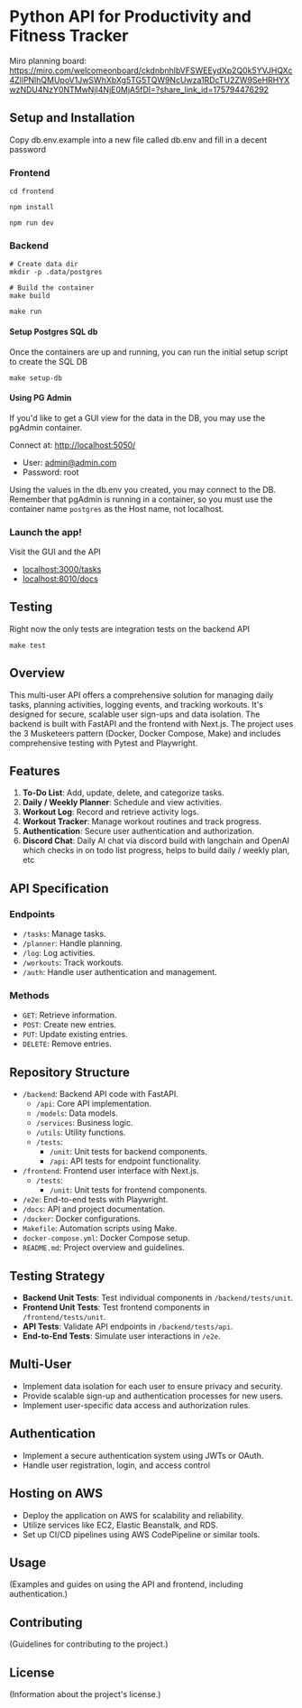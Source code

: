 # Python API for Productivity and Fitness Tracker

Miro planning board: https://miro.com/welcomeonboard/ckdnbnhlbVFSWEEydXp2Q0k5YVJHQXc4ZllPNlhQMUpoV1JwSWhXbXg5TG5TQW9NcUwza1RDcTU2ZW9SeHRHYXwzNDU4NzY0NTMwNjI4NjE0MjA5fDI=?share_link_id=175794476292

## Setup and Installation

Copy db.env.example into a new file called db.env and fill in a decent password


### Frontend
```shell
cd frontend

npm install

npm run dev
```


### Backend
```shell
# Create data dir
mkdir -p .data/postgres

# Build the container
make build

make run
```
#### Setup Postgres SQL db
Once the containers are up and running, you can run the initial setup script to create the SQL DB
```shell
make setup-db
```

#### Using PG Admin
If you'd like to get a GUI view for the data in the DB, you may use the pgAdmin container. 

Connect at: <http://localhost:5050/>
* User: admin@admin.com
* Password: root

Using the values in the db.env you created, you may connect to the DB. Remember that pgAdmin is running in a container, so you must use the container name `postgres` as the Host name, not localhost.

### Launch the app!
Visit the GUI and the API
* <localhost:3000/tasks>
* <localhost:8010/docs>

## Testing
Right now the only tests are integration tests on the backend API
```
make test
```

## Overview
This multi-user API offers a comprehensive solution for managing daily tasks, planning activities, logging events, and tracking workouts. It's designed for secure, scalable user sign-ups and data isolation. The backend is built with FastAPI and the frontend with Next.js. The project uses the 3 Musketeers pattern (Docker, Docker Compose, Make) and includes comprehensive testing with Pytest and Playwright.

## Features
1. **To-Do List**: Add, update, delete, and categorize tasks.
2. **Daily / Weekly Planner**: Schedule and view activities.
3. **Workout Log**: Record and retrieve activity logs.
4. **Workout Tracker**: Manage workout routines and track progress.
5. **Authentication**: Secure user authentication and authorization.
6. **Discord Chat**: Daily AI chat via discord build with langchain and OpenAI which checks in on todo list progress, helps to build daily / weekly plan, etc

## API Specification
### Endpoints
- `/tasks`: Manage tasks.
- `/planner`: Handle planning.
- `/log`: Log activities.
- `/workouts`: Track workouts.
- `/auth`: Handle user authentication and management.

### Methods
- `GET`: Retrieve information.
- `POST`: Create new entries.
- `PUT`: Update existing entries.
- `DELETE`: Remove entries.

## Repository Structure
- `/backend`: Backend API code with FastAPI.
  - `/api`: Core API implementation.
  - `/models`: Data models.
  - `/services`: Business logic.
  - `/utils`: Utility functions.
  - `/tests`: 
    - `/unit`: Unit tests for backend components.
    - `/api`: API tests for endpoint functionality.
- `/frontend`: Frontend user interface with Next.js.
  - `/tests`: 
    - `/unit`: Unit tests for frontend components.
- `/e2e`: End-to-end tests with Playwright.
- `/docs`: API and project documentation.
- `/docker`: Docker configurations.
- `Makefile`: Automation scripts using Make.
- `docker-compose.yml`: Docker Compose setup.
- `README.md`: Project overview and guidelines.

## Testing Strategy
- **Backend Unit Tests**: Test individual components in `/backend/tests/unit`.
- **Frontend Unit Tests**: Test frontend components in `/frontend/tests/unit`.
- **API Tests**: Validate API endpoints in `/backend/tests/api`.
- **End-to-End Tests**: Simulate user interactions in `/e2e`.

## Multi-User
- Implement data isolation for each user to ensure privacy and security.
- Provide scalable sign-up and authentication processes for new users.
- Implement user-specific data access and authorization rules.

## Authentication
- Implement a secure authentication system using JWTs or OAuth.
- Handle user registration, login, and access control

## Hosting on AWS
- Deploy the application on AWS for scalability and reliability.
- Utilize services like EC2, Elastic Beanstalk, and RDS.
- Set up CI/CD pipelines using AWS CodePipeline or similar tools.


## Usage
(Examples and guides on using the API and frontend, including authentication.)

## Contributing
(Guidelines for contributing to the project.)

## License
(Information about the project's license.)
